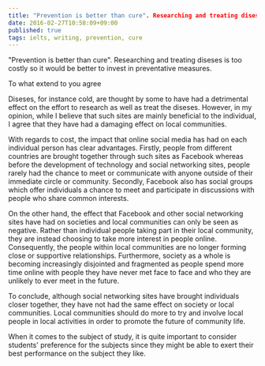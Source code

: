 ```yaml
---
title: "Prevention is better than cure". Researching and treating diseses is too costly so it would be better to invest in preventative measures
date: 2016-02-27T10:58:09+09:00
published: true
tags: ielts, writing, prevention, cure
---
```


"Prevention is better than cure". Researching and treating diseses is too costly so it would be better to invest in preventative measures.

To what extend to you agree



Diseses, for instance cold, are thought by some to have had a detrimental effect on the effort to research as well as treat the diseses. However, in my opinion, while I believe that such sites are mainly beneficial to the individual, I agree that they have had a damaging effect on local communities.


With regards to cost, the impact that online social media has had on each individual person has clear advantages. Firstly, people from different countries are brought together through such sites as Facebook whereas before the development of technology and social networking sites, people rarely had the chance to meet or communicate with anyone outside of their immediate circle or community. Secondly, Facebook also has social groups which offer individuals a chance to meet and participate in discussions with people who share common interests.


On the other hand, the effect that Facebook and other social networking sites have had on societies and local communities can only be seen as negative. Rather than individual people taking part in their local community, they are instead choosing to take more interest in people online. Consequently, the people within local communities are no longer forming close or supportive relationships. Furthermore, society as a whole is becoming increasingly disjointed and fragmented as people spend more time online with people they have never met face to face and who they are unlikely to ever meet in the future.


To conclude, although social networking sites have brought individuals closer together, they have not had the same effect on society or local communities. Local communities should do more to try and involve local people in local activities  in order to promote the future of community life.

When it comes to the subject of study, it is quite important to consider students' preference for the subjects since they might be able to exert their best performance on the subject they like.
